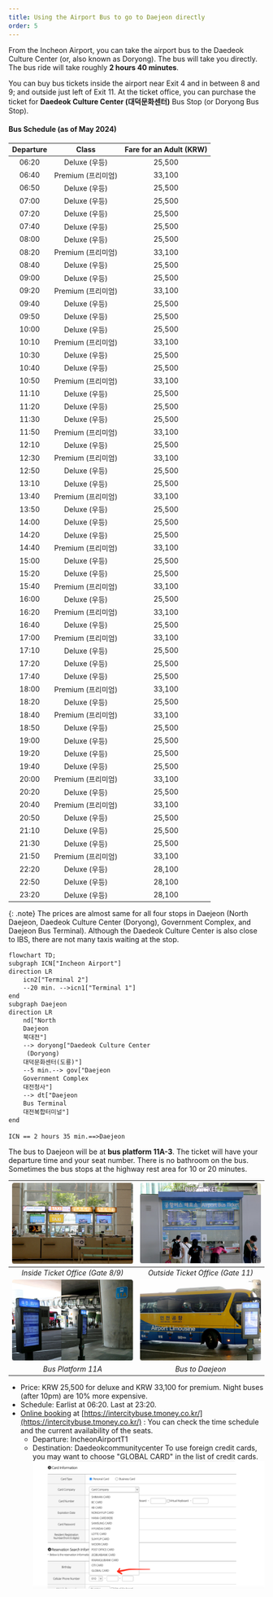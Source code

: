 ```yaml
---
title: Using the Airport Bus to go to Daejeon directly
order: 5
---
```


From the Incheon Airport, you can take the airport bus to the Daedeok Culture Center (or, also known as Doryong). The bus will take you directly. The bus ride will take roughly **2 hours 40 minutes**.

You can buy bus tickets inside the airport near Exit 4 and in between 8 and 9; and outside just left of Exit 11.
At the ticket office, you can purchase the ticket for **Daedeok Culture Center (대덕문화센터)** Bus Stop (or Doryong Bus Stop).


#### Bus Schedule (as of May 2024)

|	Departure	|	Class	|	Fare for an Adult	(KRW)|
|  :--:|	:--:	|	:--:	|
|	06:20		|	Deluxe (우등)	|25,500	|
|	06:40		|	Premium (프리미엄)	|33,100	|
|	06:50		|	Deluxe (우등)	|25,500	|
|	07:00		|	Deluxe (우등)	|25,500	|
|	07:20		|	Deluxe (우등)	|25,500	|
|	07:40		|	Deluxe (우등)	|25,500	|
|	08:00		|	Deluxe (우등)	|25,500	|
|	08:20	    |	Premium (프리미엄)	|33,100	|
|	08:40		|	Deluxe (우등)	|25,500	|
|	09:00	    |	Deluxe (우등)	|25,500	|
|	09:20		|	Premium (프리미엄)	|33,100	|
|	09:40		|	Deluxe (우등)	|25,500	|
|	09:50	    |	Deluxe (우등)	|25,500	|
|	10:00		|	Deluxe (우등)	|25,500	|
|	10:10		|	Premium (프리미엄)	|33,100	|
|	10:30		|	Deluxe (우등)	|25,500	|
|	10:40		|	Deluxe (우등)	|25,500	|
|	10:50		|	Premium (프리미엄)	|33,100	|
|	11:10		|	Deluxe (우등)	|25,500	|
|	11:20		|	Deluxe (우등)	|25,500	|
|	11:30		|	Deluxe (우등)	|25,500	|
|	11:50		|	Premium (프리미엄)	|33,100	|
|	12:10		|	Deluxe (우등)	|25,500	|
|	12:30		|	Premium (프리미엄)	|33,100	|
|	12:50		|	Deluxe (우등)	|25,500	|
|	13:10		|	Deluxe (우등)	|25,500	|
|	13:40		|	Premium (프리미엄)	|33,100	|
|	13:50		|	Deluxe (우등)	|25,500	|
|	14:00		|	Deluxe (우등)	|25,500	|
|	14:20		|	Deluxe (우등)	|25,500	|
|	14:40		|	Premium (프리미엄)	|33,100	|
|	15:00		|	Deluxe (우등)	|25,500	|
|	15:20		|	Deluxe (우등)	|25,500	|
|	15:40		|	Premium (프리미엄)	|33,100	|
|	16:00		|	Deluxe (우등)	|25,500	|
|	16:20		|	Premium (프리미엄)	|33,100	|
|	16:40		|	Deluxe (우등)	|25,500	|
|	17:00		|	Premium (프리미엄)	|33,100	|
|	17:10		|	Deluxe (우등)	|25,500	|
|	17:20		|	Deluxe (우등)	|25,500	|
|	17:40		|	Deluxe (우등)	|25,500	|
|	18:00		|	Premium (프리미엄)	|33,100	|
|	18:20		|	Deluxe (우등)	|25,500	|
|	18:40		|	Premium (프리미엄)	|33,100	|
|	18:50		|	Deluxe (우등)	|25,500	|
|	19:00		|	Deluxe (우등)	|25,500	|
|	19:20		|	Deluxe (우등)	|25,500	|
|	19:40		|	Deluxe (우등)	|25,500	|
|	20:00		|	Premium (프리미엄)	|33,100	|
|	20:20		|	Deluxe (우등)	|25,500	|
|	20:40		|	Premium (프리미엄)	|33,100	|
|	20:50		|	Deluxe (우등)	|25,500	|
|	21:10		|	Deluxe (우등)	|25,500	|
|	21:30		|	Deluxe (우등)	|25,500	|
|	21:50		|	Premium (프리미엄)	|33,100	|
|	22:20		|	Deluxe (우등)	|28,100 	|
|	22:50		|	Deluxe (우등)	|28,100 	|
|	23:20		|	Deluxe (우등)	|28,100 	|


{: .note}
The prices are almost same for all four stops in Daejeon (North Daejeon, Daedeok Culture Center
     (Doryong), Government Complex, and Daejeon Bus Terminal). Although the Daedeok Culture Center is also close to IBS, there are not many taxis waiting at the stop. 

```mermaid
flowchart TD;
subgraph ICN["Incheon Airport"]
direction LR
    icn2["Terminal 2"]  
    --20 min. -->icn1["Terminal 1"]
end
subgraph Daejeon
direction LR
    nd["North 
    Daejeon
    북대전"]
    --> doryong["Daedeok Culture Center
     (Doryong)
    대덕문화센터(도룡)"]
    --5 min.--> gov["Daejeon 
    Government Complex
    대전청사"]
    --> dt["Daejeon 
    Bus Terminal
    대전복합터미널"]
end

ICN == 2 hours 35 min.==>Daejeon
```





The bus to Daejeon will be at **bus platform 11A-3**.
The ticket will have your departure time and your seat number.
There is no bathroom on the bus. Sometimes the bus stops at the highway rest area for 10 or 20 minutes.

|![Inside Ticket Office (Gate 8/9)](/assets/images/icn-ticket-inside.jpg)|![Outside Ticket Office (Gate 11)](/assets/images/icn-ticket-outside.jpg)|
|:--:|:--:|
|*Inside Ticket Office (Gate 8/9)*|*Outside Ticket Office (Gate 11)*|
|![Bus Platform 11A](/assets/images/icn-t1-platform.jpg)|![Bus](/assets/images/icn-bus.jpg)|
|*Bus Platform 11A*|*Bus to Daejeon*|



- Price: KRW 25,500 for deluxe and KRW 33,100 for premium. Night buses (after 10pm) are 10% more expensive.
- Schedule: Earlist at 06:20. Last at 23:20.
- [Online booking](https://intercitybuse.tmoney.co.kr/) at [https://intercitybuse.tmoney.co.kr/](https://intercitybuse.tmoney.co.kr/) :  You can check the time schedule and the current availability of the seats. 
  - Departure: IncheonAirportT1
  - Destination: Daedeokcommunitycenter
To use foreign credit cards, you may want to choose "GLOBAL CARD" in the list of credit cards. 
![Choose "GLOBAL CARD"](assets/images/card.png)
